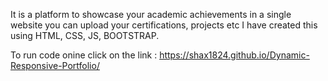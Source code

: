 It is a platform to showcase your academic achievements in a single website you can upload your certifications, projects etc 
I have created this using HTML, CSS, JS, BOOTSTRAP.

To run code onine click on the link : https://shax1824.github.io/Dynamic-Responsive-Portfolio/
